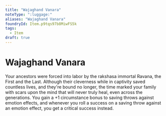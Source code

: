 ```yaml
---
title: "Wajaghand Vanara"
noteType: ":luggage:"
aliases: "Wajaghand Vanara"
foundryId: Item.p9tqs97b8MiwFS5k
tags:
  - Item
draft: true
---
```


# Wajaghand Vanara

Your ancestors were forced into labor by the rakshasa immortal Ravana, the First and the Last. Although their cleverness while in captivity saved countless lives, and they're bound no longer, the time marked your family with scars upon the mind that will never truly heal, even across the generations. You gain a +1 circumstance bonus to saving throws against emotion effects, and whenever you roll a success on a saving throw against an emotion effect, you get a critical success instead.
